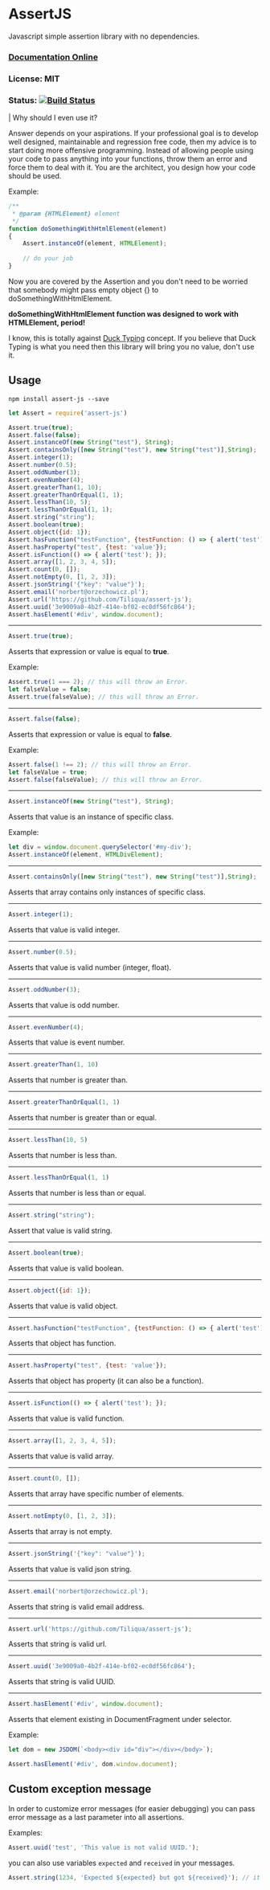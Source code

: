 # AssertJS

Javascript simple assertion library with no dependencies. 

### [Documentation Online](http://assert-js.com)
### License: MIT
### Status: [![Build Status](https://travis-ci.org/Tiliqua/assert-js.svg?branch=master)](https://travis-ci.org/Tiliqua/assert-js)

| Why should I even use it? 

Answer depends on your aspirations. If your professional goal is to develop well designed, maintainable and regression free 
code, then my advice is to start doing more offensive programming. 
Instead of allowing people using your code to pass anything into your functions, throw them an error and force them to deal 
with it. You are the architect, you design how your code should be used. 

Example:

```js
/**
 * @param {HTMLElement} element
 */
function doSomethingWithHtmlElement(element)
{
    Assert.instanceOf(element, HTMLElement);
    
    // do your job
}
```

Now you are covered by the Assertion and you don't need to be worried that somebody might pass empty object {} to doSomethingWithHtmlElement.
 
**doSomethingWithHtmlElement function was designed to work with HTMLElement, period!**

I know, this is totally against [Duck Typing](https://en.wikipedia.org/wiki/Duck_typing) concept. If you believe that 
Duck Typing is what you need then this library will bring you no value, don't use it.  


## Usage

```
npm install assert-js --save
```

```js
let Assert = require('assert-js')

Assert.true(true);
Assert.false(false);
Assert.instanceOf(new String("test"), String);
Assert.containsOnly([new String("test"), new String("test")],String);
Assert.integer(1);
Assert.number(0.5);
Assert.oddNumber(3);
Assert.evenNumber(4);
Assert.greaterThan(1, 10);
Assert.greaterThanOrEqual(1, 1);
Assert.lessThan(10, 5);
Assert.lessThanOrEqual(1, 1);
Assert.string("string");
Assert.boolean(true);
Assert.object({id: 1});
Assert.hasFunction("testFunction", {testFunction: () => { alert('test'); } });
Assert.hasProperty("test", {test: 'value'});
Assert.isFunction(() => { alert('test'); });
Assert.array([1, 2, 3, 4, 5]);
Assert.count(0, []);
Assert.notEmpty(0, [1, 2, 3]);
Assert.jsonString('{"key": "value"}');
Assert.email('norbert@orzechowicz.pl');
Assert.url('https://github.com/Tiliqua/assert-js');
Assert.uuid('3e9009a0-4b2f-414e-bf02-ec0df56fc864');
Assert.hasElement('#div', window.document);
```

---
 
```js
Assert.true(true);
```

Asserts that expression or value is equal to **true**.

Example: 

```js
Assert.true(1 === 2); // this will throw an Error. 
let falseValue = false;
Assert.true(falseValue); // this will throw an Error.
```

---
 
 
```js
Assert.false(false);
```

Asserts that expression or value is equal to **false**.

Example: 

```js
Assert.false(1 !== 2); // this will throw an Error. 
let falseValue = true;
Assert.false(falseValue); // this will throw an Error.
```

---
 
```js
Assert.instanceOf(new String("test"), String);
```

Asserts that value is an instance of specific class.

Example: 

```js 
let div = window.document.querySelector('#my-div');
Assert.instanceOf(element, HTMLDivElement); 
```

---
 
```js
Assert.containsOnly([new String("test"), new String("test")],String);
```

Asserts that array contains only instances of specific class. 

---
 
```js
Assert.integer(1);
```

Asserts that value is valid integer. 

---
 
```js
Assert.number(0.5);
```

Asserts that value is valid number (integer, float).

---
 
```js
Assert.oddNumber(3);
```

Asserts that value is odd number. 

---
 
```js
Assert.evenNumber(4);
```

Asserts that value is event number. 

---
 
```js
Assert.greaterThan(1, 10)
```

Asserts that number is greater than.

---
 
```js
Assert.greaterThanOrEqual(1, 1)
```

Asserts that number is greater than or equal.

---
 
```js
Assert.lessThan(10, 5)
```

Asserts that number is less than.

---
 
```js
Assert.lessThanOrEqual(1, 1)
```

Asserts that number is less than or equal.

---
 
```js
Assert.string("string");
```

Assert that value is valid string.

---
 
```js
Assert.boolean(true);
```

Asserts that value is valid boolean.

---
 
```js
Assert.object({id: 1});
```

Asserts that value is valid object. 

---
 
```js
Assert.hasFunction("testFunction", {testFunction: () => { alert('test'); }});
```

Asserts that object has function. 

---
 
```js
Assert.hasProperty("test", {test: 'value'});
```

Asserts that object has property (it can also be a function). 

---
 
```js
Assert.isFunction(() => { alert('test'); });
```

Asserts that value is valid function. 

---
 
```js
Assert.array([1, 2, 3, 4, 5]);
```

Asserts that value is valid array.

---
 
```js
Assert.count(0, []);
```

Asserts that array have specific number of elements. 

---
 
```js
Assert.notEmpty(0, [1, 2, 3]);
```

Asserts that array is not empty.

---
 
```js
Assert.jsonString('{"key": "value"}');
```

Asserts that value is valid json string. 

---
 
```js
Assert.email('norbert@orzechowicz.pl');
```

Asserts that string is valid email address.

---
 
```js
Assert.url('https://github.com/Tiliqua/assert-js');
```

Asserts that string is valid url. 

---
 
```js
Assert.uuid('3e9009a0-4b2f-414e-bf02-ec0df56fc864');
```

Asserts that string is valid UUID.

---
 
```js
Assert.hasElement('#div', window.document);
```

Asserts that element existing in DocumentFragment under selector.

Example:

```js
let dom = new JSDOM(`<body><div id="div"></div></body>`);

Assert.hasElement('#div', dom.window.document);
```

## Custom exception message

In order to customize error messages (for easier debugging) you can pass error message as a last parameter into
all assertions.

Examples: 

```js
Assert.uuid('test', 'This value is not valid UUID.');
```

you can also use variables `expected` and `received` in your messages. 

```js
Assert.string(1234, 'Expected ${expected} but got ${received}'); // it throws Error("Expected string but got int[1234]")
```